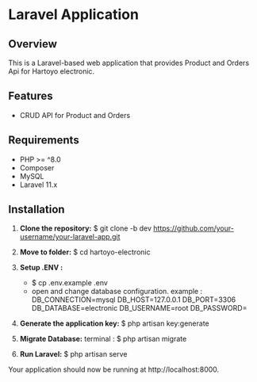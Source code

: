# Laravel Application

## Overview

This is a Laravel-based web application that provides Product and Orders Api for Hartoyo electronic. 

## Features

- CRUD API for Product and Orders

## Requirements

- PHP >= ^8.0
- Composer
- MySQL
- Laravel 11.x

## Installation

1. **Clone the repository:**
   $ git clone -b dev https://github.com/your-username/your-laravel-app.git 

2. **Move to folder:**
   $ cd hartoyo-electronic

4. **Setup .ENV :**
   - $ cp .env.example .env
   - open and change database configuration. example :
   DB_CONNECTION=mysql
   DB_HOST=127.0.0.1
   DB_PORT=3306
   DB_DATABASE=electronic
   DB_USERNAME=root
   DB_PASSWORD=     

5. **Generate the application key:**
   $ php artisan key:generate

5. **Migrate Database:**
terminal :
   $ php artisan migrate

6. **Run Laravel:**
   $ php artisan serve

Your application should now be running at http://localhost:8000.